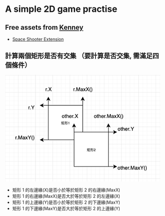 # A simple 2D game practise

## Free assets from [Kenney](https://kenney.nl/assets)

- [Space Shooter Extension](https://kenney.nl/assets/space-shooter-extension)

## 計算兩個矩形是否有交集 （要計算是否交集, 需滿足四個條件）

![](docs/images/rect_intersects.png)

- 矩形 1 的左邊緣(X)是否小於等於矩形 2 的右邊緣(MaxX)
- 矩形 1 的右邊緣(MaxX)是否大於等於矩形 2 的左邊緣(X)
- 矩形 1 的上邊緣(Y)是否小於等於矩形 2 的下邊緣(MaxY)
- 矩形 1 的下邊緣(MaxY)是否大於等於矩形 2 的上邊緣(Y)
